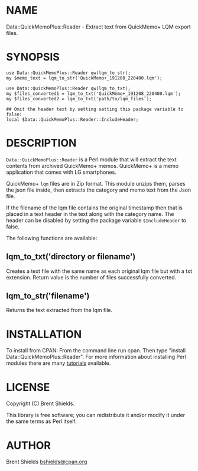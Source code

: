 # NAME

Data::QuickMemoPlus::Reader - Extract text from QuickMemo+ LQM export files.

# SYNOPSIS

    use Data::QuickMemoPlus::Reader qw(lqm_to_str);
    my $memo_text = lqm_to_str('QuickMemo+_191208_220400.lqm');

    use Data::QuickMemoPlus::Reader qw(lqm_to_txt);
    my $files_converted1 = lqm_to_txt('QuickMemo+_191208_220400.lqm');
    my $files_converted2 = lqm_to_txt('path/to/lqm_files');
    
    ## Omit the header text by setting setting this package variable to false:
    local $Data::QuickMemoPlus::Reader::IncludeHeader;

# DESCRIPTION

`Data::QuickMemoPlus::Reader` is a Perl module that will extract the 
text contents from archived QuickMemo+ memos. QuickMemo+ is a memo 
application that comes with LG smartphones.

QuickMemo+ `lqm` files are in Zip format. This module unzips them, 
parses the json file inside, then extracts the category and memo text 
from the Json file.

If the filename of the lqm file contains the original timestamp then that
is placed in a text header in the text along with the category name. The header
can be disabled by setting the package variable `$IncludeHeader` to false.

The following functions are available:

## lqm\_to\_txt('directory or filename')

Creates a text file with the same name as each original lqm file but with a txt extension.
Return value is the number of files successfully converted.

## lqm\_to\_str('filename')

Returns the text extracted from the lqm file.

# INSTALLATION

To install from CPAN:
From the command line run cpan. Then type "install Data::QuickMemoPlus::Reader".
For more information about installing Perl modules there are many [tutorials](https://perlmaven.com/how-to-install-a-perl-module-from-cpan) available.

# LICENSE

Copyright (C) Brent Shields.

This library is free software; you can redistribute it and/or modify
it under the same terms as Perl itself.

# AUTHOR

Brent Shields <bshields@cpan.org>
